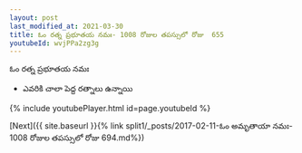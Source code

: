 ```yaml
---
layout: post
last_modified_at: 2021-03-30
title: ఓం రత్న ప్రభూతయ నమః- 1008 రోజుల తపస్సులో రోజు  655
youtubeId: wvjPPa2zg3g
---
```

 
 
 ఓం రత్న ప్రభూతయ నమః  
 
 -  ఎవరికి చాలా పెద్ద రత్నాలు ఉన్నాయి 
 
  
 
  
 
 
 
 
 
 


{% include youtubePlayer.html id=page.youtubeId %}
 
[Next]({{ site.baseurl }}{% link  split1/_posts/2017-02-11-ఓం అమృతాయా నమః- 1008 రోజుల తపస్సులో రోజు  694.md%})
 
